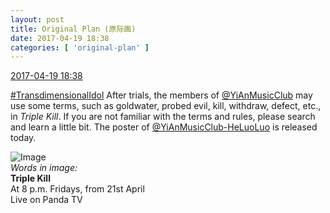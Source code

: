 ```yaml
---
layout: post
title: Original Plan (原际画)
date: 2017-04-19 18:38
categories: [ 'original-plan' ]
---
```


<div class="weibo-info">
  <a href="http://weibo.com/5626539553/EFfFfiS51">2017-04-19 18:38</a>
</div>

[#TransdimensionalIdol](http://weibo.com/p/100808fab985aab0bfb2724bf4d29856cf6ee7) After trials, the members of [@YiAnMusicClub](http://weibo.com/u/6094546964) may use some terms, such as goldwater, probed evil, kill, withdraw, defect, etc., in *Triple Kill*. If you are not familiar with the terms and rules, please search and learn a little bit. The poster of [@YiAnMusicClub-HeLuoLuo](http://weibo.com/u/6117570574) is released today.

<!-- more -->

![Image](http://wx2.sinaimg.cn/mw690/0068MnXXly1fes69zp802j31jk2bcx6v.jpg)  
*Words in image:*  
**Triple Kill**  
At 8 p.m. Fridays, from 21st April  
Live on Panda TV
